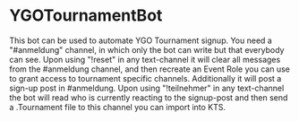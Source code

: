 # YGOTournamentBot
This bot can be used to automate YGO Tournament signup.
You need a "#anmeldung" channel, in which only the bot can write but that everybody can see.
Upon using "!reset" in any text-channel it will clear all messages from the #anmeldung channel, and then recreate an Event Role you can use to grant access to tournament specific channels. Additionally it will post a sign-up post in #anmeldung.
Upon using "!teilnehmer" in any text-channel the bot will read who is currently reacting to the signup-post and then send a .Tournament file to this channel you can import into KTS.